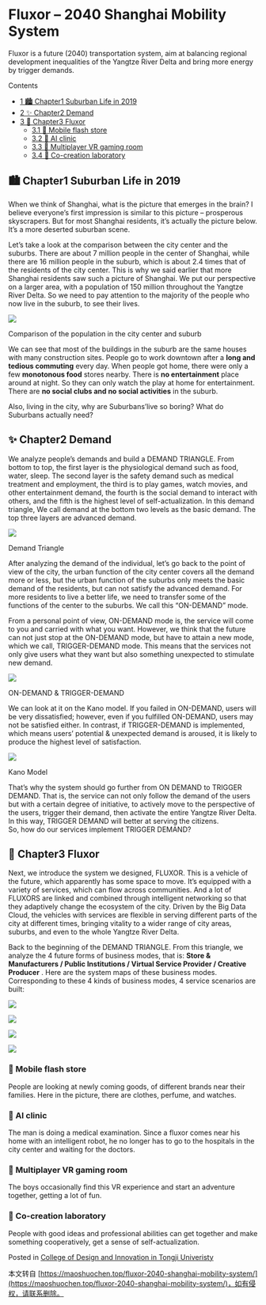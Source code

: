 # Fluxor – 2040 Shanghai Mobility System

Fluxor is a future (2040) transportation system, aim at balancing regional development inequalities of the Yangtze River Delta and bring more energy by trigger demands.

Contents

-   [1 🏙️ Chapter1 Suburban Life in 2019](about:blank#Chapter1SuburbanLifein2019)
-   [2 ✨ Chapter2 Demand](about:blank#nbspChapter2nbspDemand)
-   [3 🚌 Chapter3 Fluxor](about:blank#Chapter3Fluxor)
    -   [3.1 🏪 Mobile flash store](about:blank#Mobileflashstore)
    -   [3.2 💊 AI clinic](about:blank#AIclinic)
    -   [3.3 👾 Multiplayer VR gaming room](about:blank#MultiplayerVRgamingroom)
    -   [3.4 🔬 Co-creation laboratory](about:blank#Co-creationlaboratory)

## 🏙️ Chapter1 Suburban Life in 2019

When we think of Shanghai, what is the picture that emerges in the brain? I believe everyone’s first impression is similar to this picture – prosperous skyscrapers. But for most Shanghai residents, it’s actually the picture below. It’s a more deserted suburban scene.

Let’s take a look at the comparison between the city center and the suburbs. There are about 7 million people in the center of Shanghai, while there are 16 million people in the suburb, which is about 2.4 times that of the residents of the city center. This is why we said earlier that more Shanghai residents saw such a picture of Shanghai. We put our perspective on a larger area, with a population of 150 million throughout the Yangtze River Delta. So we need to pay attention to the majority of the people who now live in the suburb, to see their lives.

![](https://cdn.maoshuochen.top/wp-content/uploads/2020/05/image-1575701513586-768x432-1.webp)

Comparison of the population in the city center and suburb

We can see that most of the buildings in the suburb are the same houses with many construction sites. People go to work downtown after a **long and tedious commuting** every day. When people got home, there were only a few **monotonous food** stores nearby. There is **no entertainment** place around at night. So they can only watch the play at home for entertainment. There are **no social clubs and no social activities** in the suburb.

Also, living in the city, why are Suburbans’live so boring? What do Suburbans actually need?

## ✨ Chapter2 Demand

We analyze people’s demands and build a DEMAND TRIANGLE. From bottom to top, the first layer is the physiological demand such as food, water, sleep. The second layer is the safety demand such as medical treatment and employment, the third is to play games, watch movies, and other entertainment demand, the fourth is the social demand to interact with others, and the fifth is the highest level of self-actualization. In this demand triangle, We call demand at the bottom two levels as the basic demand. The top three layers are advanced demand.

[![](https://cdn.maoshuochen.top/wp-content/uploads/2020/08/image-1575703621406-1024x576.png)](https://cdn.maoshuochen.top/wp-content/uploads/2020/08/image-1575703621406-1024x576.png)

Demand Triangle

After analyzing the demand of the individual, let’s go back to the point of view of the city, the urban function of the city center covers all the demand more or less, but the urban function of the suburbs only meets the basic demand of the residents, but can not satisfy the advanced demand. For more residents to live a better life, we need to transfer some of the functions of the center to the suburbs. We call this “ON-DEMAND” mode.

From a personal point of view, ON-DEMAND mode is, the service will come to you and carried with what you want. However, we think that the future can not just stop at the ON-DEMAND mode, but have to attain a new mode, which we call, TRIGGER-DEMAND mode. This means that the services not only give users what they want but also something unexpected to stimulate new demand.

![](https://cdn.maoshuochen.top/wp-content/uploads/2020/08/2019-12-07-16-54-49_Trim.webp)

ON-DEMAND & TRIGGER-DEMAND

We can look at it on the Kano model. If you failed in ON-DEMAND, users will be very dissatisfied; however, even if you fulfilled ON-DEMAND, users may not be satisfied either. In contrast, if TRIGGER-DEMAND is implemented, which means users’ potential & unexpected demand is aroused, it is likely to produce the highest level of satisfaction.

[![](https://cdn.maoshuochen.top/wp-content/uploads/2020/08/image-1575708727310-1024x576.png)](https://cdn.maoshuochen.top/wp-content/uploads/2020/08/image-1575708727310-1024x576.png)

Kano Model

That’s why the system should go further from ON DEMAND to TRIGGER DEMAND. That is, the service can not only follow the demand of the users but with a certain degree of initiative, to actively move to the perspective of the users, trigger their demand, then activate the entire Yangtze River Delta. In this way, TRIGGER DEMAND will better at serving the citizens.  
So, how do our services implement TRIGGER DEMAND?

## 🚌 Chapter3 Fluxor

Next, we introduce the system we designed, FLUXOR. This is a vehicle of the future, which apparently has some space to move. It’s equipped with a variety of services, which can flow across communities. And a lot of FLUXORS are linked and combined through intelligent networking so that they adaptively change the ecosystem of the city. Driven by the Big Data Cloud, the vehicles with services are flexible in serving different parts of the city at different times, bringing vitality to a wider range of city areas, suburbs, and even to the whole Yangtze River Delta.

Back to the beginning of the DEMAND TRIANGLE. From this triangle, we analyze the 4 future forms of business modes, that is: **Store & Manufacturers / Public Institutions / Virtual Service Provider / Creative Producer** . Here are the system maps of these business modes. Corresponding to these 4 kinds of business modes, 4 service scenarios are built:

[![](https://cdn.maoshuochen.top/wp-content/uploads/2020/08/Snipaste_2020-02-05_15-17-27-1024x576.png)](https://cdn.maoshuochen.top/wp-content/uploads/2020/08/Snipaste_2020-02-05_15-17-27-1024x576.png)

[![](https://cdn.maoshuochen.top/wp-content/uploads/2020/08/Snipaste_2020-02-05_15-17-21-1024x576.png)](https://cdn.maoshuochen.top/wp-content/uploads/2020/08/Snipaste_2020-02-05_15-17-21-1024x576.png)

[![](https://cdn.maoshuochen.top/wp-content/uploads/2020/08/Snipaste_2020-02-05_15-17-10-1024x576.jpg)](https://cdn.maoshuochen.top/wp-content/uploads/2020/08/Snipaste_2020-02-05_15-17-10-1024x576.jpg)

[![](https://cdn.maoshuochen.top/wp-content/uploads/2020/08/Snipaste_2020-02-05_15-17-01-1024x576.jpg)](https://cdn.maoshuochen.top/wp-content/uploads/2020/08/Snipaste_2020-02-05_15-17-01-1024x576.jpg)

### 🏪 Mobile flash store

People are looking at newly coming goods, of different brands near their families. Here in the picture, there are clothes, perfume, and watches.

### 💊 AI clinic

The man is doing a medical examination. Since a fluxor comes near his home with an intelligent robot, he no longer has to go to the hospitals in the city center and waiting for the doctors.

### 👾 Multiplayer VR gaming room

The boys occasionally find this VR experience and start an adventure together, getting a lot of fun.

### 🔬 Co-creation laboratory

People with good ideas and professional abilities can get together and make something cooperatively, get a sense of self-actualization.

Posted in <a href="https://maoshuochen.top/category/college-of-design-and-innovation-in-tongji-univeristy/" rel="category tag">College of Design and Innovation in Tongji Univeristy</a>

本文转自 [https://maoshuochen.top/fluxor-2040-shanghai-mobility-system/](https://maoshuochen.top/fluxor-2040-shanghai-mobility-system/)，如有侵权，请联系删除。
